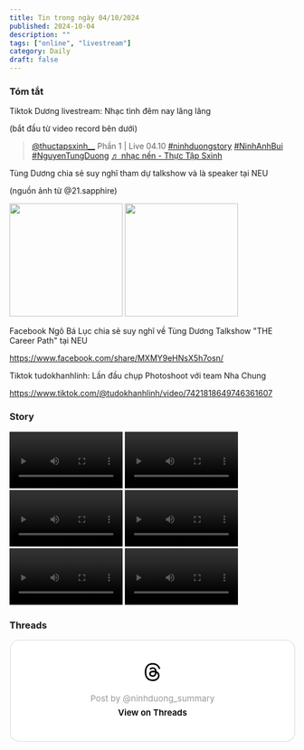 ```yaml
---
title: Tin trong ngày 04/10/2024
published: 2024-10-04
description: ""
tags: ["online", "livestream"]
category: Daily
draft: false 
---
```


### Tóm tắt 

Tiktok Dương livestream: Nhạc tình đêm nay lâng lâng 

(bắt đầu từ video record bên dưới)

<blockquote class="tiktok-embed" cite="https://www.tiktok.com/@thuctapsxinh__/video/7421976371196333319" data-video-id="7421976371196333319" style="max-width: 605px;min-width: 325px;" > <section> <a target="_blank" title="@thuctapsxinh__" href="https://www.tiktok.com/@thuctapsxinh__?refer=embed">@thuctapsxinh__</a> Phần 1 | Live 04.10 <a title="ninhduongstory" target="_blank" href="https://www.tiktok.com/tag/ninhduongstory?refer=embed">#ninhduongstory</a> <a title="ninhanhbui" target="_blank" href="https://www.tiktok.com/tag/ninhanhbui?refer=embed">#NinhAnhBui</a> <a title="nguyentungduong" target="_blank" href="https://www.tiktok.com/tag/nguyentungduong?refer=embed">#NguyenTungDuong</a> <a target="_blank" title="♬ nhạc nền  - Thực Tập Sxinh" href="https://www.tiktok.com/music/nhạc-nền-Thực-Tập-Sxinh-7421976972437359361?refer=embed">♬ nhạc nền  - Thực Tập Sxinh</a> </section> </blockquote> <script async src="https://www.tiktok.com/embed.js"></script>



Tùng Dương chia sẻ suy nghĩ tham dự talkshow và là speaker tại NEU 

(nguồn ảnh từ @21.sapphire) 

<img width="200" src="https://github.com/user-attachments/assets/19f1a59c-f5d8-4094-b3b0-79653412800a" />


<img width="200" src="https://github.com/user-attachments/assets/dbda4645-2b65-4a95-ac3f-6a3a2ae769c1" />


Facebook Ngô Bá Lục chia sẻ suy nghĩ về Tùng Dương Talkshow "THE Career Path" tại NEU

https://www.facebook.com/share/MXMY9eHNsX5h7osn/


Tiktok tudokhanhlinh: Lần đầu chụp Photoshoot với team Nha Chung

https://www.tiktok.com/@tudokhanhlinh/video/7421818649746361607





### Story

<video width="200" controls>
  <source type="video/mp4" src="https://github.com/user-attachments/assets/6ccaf75d-4041-4069-859c-5085f608ab5e" >
</video>


<video width="200" controls>
  <source type="video/mp4" src="https://github.com/user-attachments/assets/81af26fb-e836-47fc-8ac4-b7234d63978b" >
</video>

<video width="200" controls>
  <source type="video/mp4" src="https://github.com/user-attachments/assets/29308bdb-4397-4715-973c-4e4f534c50fc" >
</video>

<video width="200" controls>
  <source type="video/mp4" src="https://github.com/user-attachments/assets/16d65614-5862-4257-af12-4fa22ea4aa82" >
</video>


<video width="200" controls>
  <source type="video/mp4" src="https://github.com/user-attachments/assets/20d79c57-2510-4953-86e3-e475540e42d1" >
</video>

<video width="200" controls>
  <source type="video/mp4" src="https://github.com/user-attachments/assets/9748e77f-7c08-4480-9468-363de2d445bd" >
</video>




### Threads 

<blockquote class="text-post-media" data-text-post-permalink="https://www.threads.net/@ninhduong_summary/post/DAtRm7TzzLZ" data-text-post-version="0" id="ig-tp-DAtRm7TzzLZ" style=" background:#FFF; border-width: 1px; border-style: solid; border-color: #00000026; border-radius: 16px; max-width:540px; margin: 1px; min-width:270px; padding:0; width:99.375%; width:-webkit-calc(100% - 2px); width:calc(100% - 2px);"> <a href="https://www.threads.net/@ninhduong_summary/post/DAtRm7TzzLZ" style=" background:#FFFFFF; line-height:0; padding:0 0; text-align:center; text-decoration:none; width:100%; font-family: -apple-system, BlinkMacSystemFont, sans-serif;" target="_blank"> <div style=" padding: 40px; display: flex; flex-direction: column; align-items: center;"><div style=" display:block; height:32px; width:32px; padding-bottom:20px;"> <svg aria-label="Threads" height="32px" role="img" viewBox="0 0 192 192" width="32px" xmlns="http://www.w3.org/2000/svg"> <path d="M141.537 88.9883C140.71 88.5919 139.87 88.2104 139.019 87.8451C137.537 60.5382 122.616 44.905 97.5619 44.745C97.4484 44.7443 97.3355 44.7443 97.222 44.7443C82.2364 44.7443 69.7731 51.1409 62.102 62.7807L75.881 72.2328C81.6116 63.5383 90.6052 61.6848 97.2286 61.6848C97.3051 61.6848 97.3819 61.6848 97.4576 61.6855C105.707 61.7381 111.932 64.1366 115.961 68.814C118.893 72.2193 120.854 76.925 121.825 82.8638C114.511 81.6207 106.601 81.2385 98.145 81.7233C74.3247 83.0954 59.0111 96.9879 60.0396 116.292C60.5615 126.084 65.4397 134.508 73.775 140.011C80.8224 144.663 89.899 146.938 99.3323 146.423C111.79 145.74 121.563 140.987 128.381 132.296C133.559 125.696 136.834 117.143 138.28 106.366C144.217 109.949 148.617 114.664 151.047 120.332C155.179 129.967 155.42 145.8 142.501 158.708C131.182 170.016 117.576 174.908 97.0135 175.059C74.2042 174.89 56.9538 167.575 45.7381 153.317C35.2355 139.966 29.8077 120.682 29.6052 96C29.8077 71.3178 35.2355 52.0336 45.7381 38.6827C56.9538 24.4249 74.2039 17.11 97.0132 16.9405C119.988 17.1113 137.539 24.4614 149.184 38.788C154.894 45.8136 159.199 54.6488 162.037 64.9503L178.184 60.6422C174.744 47.9622 169.331 37.0357 161.965 27.974C147.036 9.60668 125.202 0.195148 97.0695 0H96.9569C68.8816 0.19447 47.2921 9.6418 32.7883 28.0793C19.8819 44.4864 13.2244 67.3157 13.0007 95.9325L13 96L13.0007 96.0675C13.2244 124.684 19.8819 147.514 32.7883 163.921C47.2921 182.358 68.8816 191.806 96.9569 192H97.0695C122.03 191.827 139.624 185.292 154.118 170.811C173.081 151.866 172.51 128.119 166.26 113.541C161.776 103.087 153.227 94.5962 141.537 88.9883ZM98.4405 129.507C88.0005 130.095 77.1544 125.409 76.6196 115.372C76.2232 107.93 81.9158 99.626 99.0812 98.6368C101.047 98.5234 102.976 98.468 104.871 98.468C111.106 98.468 116.939 99.0737 122.242 100.233C120.264 124.935 108.662 128.946 98.4405 129.507Z" /></svg></div> <div style=" font-size: 15px; line-height: 21px; color: #999999; font-weight: 400; padding-bottom: 4px; "> Post by @ninhduong_summary</div> <div style=" font-size: 15px; line-height: 21px; color: #000000; font-weight: 600; "> View on Threads</div></div></a></blockquote>
<script async src="https://www.threads.net/embed.js"></script>